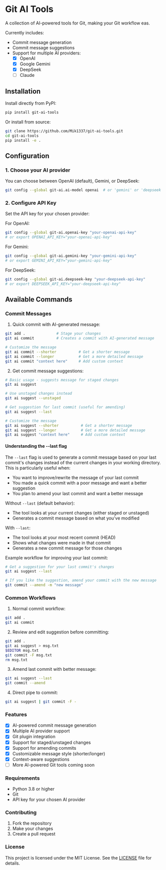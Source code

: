 # Git AI Tools

A collection of AI-powered tools for Git, making your Git workflow eas.

Currently includes:

- Commit message generation
- Commit message suggestions
- Support for multiple AI providers:
  - [x] OpenAI
  - [x] Google Gemini
  - [x] DeepSeek
  - [ ] Claude

## Installation

Install directly from PyPI:

```bash
pip install git-ai-tools
```

Or install from source:

```bash
git clone https://github.com/Mik1337/git-ai-tools.git
cd git-ai-tools
pip install -e .
```

## Configuration

### 1. Choose your AI provider

You can choose between OpenAI (default), Gemini, or DeepSeek:

```bash
git config --global git-ai.ai-model openai  # or 'gemini' or 'deepseek'
```

### 2. Configure API Key

Set the API key for your chosen provider:

For OpenAI:

```bash
git config --global git-ai.openai-key "your-openai-api-key"
# or export OPENAI_API_KEY="your-openai-api-key"
```

For Gemini:

```bash
git config --global git-ai.gemini-key "your-gemini-api-key"
# or export GEMINI_API_KEY="your-gemini-api-key"
```

For DeepSeek:

```bash
git config --global git-ai.deepseek-key "your-deepseek-api-key"
# or export DEEPSEEK_API_KEY="your-deepseek-api-key"
```

## Available Commands

### Commit Messages

1. Quick commit with AI-generated message:

```bash
git add .              # Stage your changes
git ai commit          # Creates a commit with AI-generated message

# Customize the message
git ai commit --shorter          # Get a shorter message
git ai commit --longer           # Get a more detailed message
git ai commit "context here"     # Add custom context
```

2. Get commit message suggestions:

```bash
# Basic usage - suggests message for staged changes
git ai suggest

# Use unstaged changes instead
git ai suggest --unstaged

# Get suggestion for last commit (useful for amending)
git ai suggest --last

# Customize the message
git ai suggest --shorter          # Get a shorter message
git ai suggest --longer           # Get a more detailed message
git ai suggest "context here"     # Add custom context
```

#### Understanding the --last flag

The `--last` flag is used to generate a commit message based on your last commit's changes instead of the current changes in your working directory. This is particularly useful when:

- You want to improve/rewrite the message of your last commit
- You made a quick commit with a poor message and want a better suggestion
- You plan to amend your last commit and want a better message

Without `--last` (default behavior):

- The tool looks at your current changes (either staged or unstaged)
- Generates a commit message based on what you've modified

With `--last`:

- The tool looks at your most recent commit (HEAD)
- Shows what changes were made in that commit
- Generates a new commit message for those changes

Example workflow for improving your last commit:

```bash
# Get a suggestion for your last commit's changes
git ai suggest --last

# If you like the suggestion, amend your commit with the new message
git commit --amend -m "new message"
```

### Common Workflows

1. Normal commit workflow:

```bash
git add .
git ai commit
```

2. Review and edit suggestion before committing:

```bash
git add .
git ai suggest > msg.txt
$EDITOR msg.txt
git commit -F msg.txt
rm msg.txt
```

3. Amend last commit with better message:

```bash
git ai suggest --last
git commit --amend
```

4. Direct pipe to commit:

```bash
git ai suggest | git commit -F -
```

### Features

- [x] AI-powered commit message generation
- [x] Multiple AI provider support
- [x] Git plugin integration
- [x] Support for staged/unstaged changes
- [x] Support for amending commits
- [x] Customizable message style (shorter/longer)
- [x] Context-aware suggestions
- [ ] More AI-powered Git tools coming soon

### Requirements

- Python 3.8 or higher
- Git
- API key for your chosen AI provider

### Contributing

1. Fork the repository
2. Make your changes
3. Create a pull request

### License

This project is licensed under the MIT License. See the [LICENSE](LICENSE) file for details.
